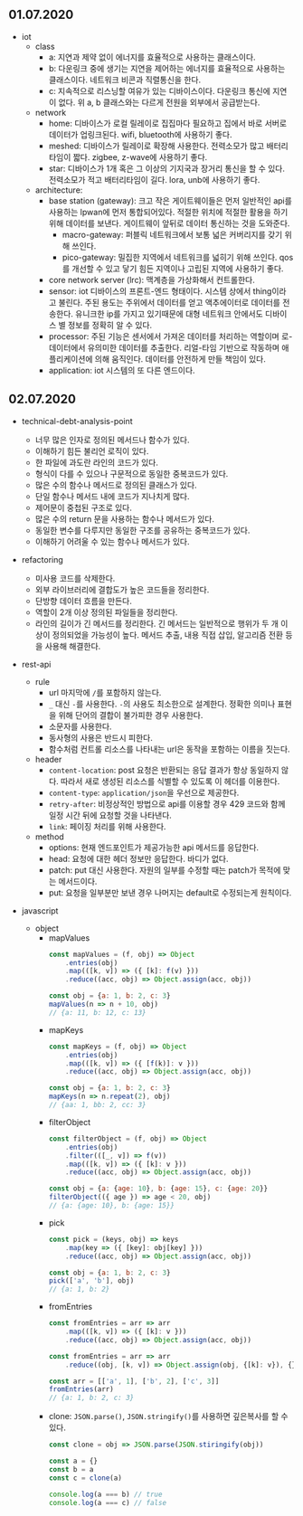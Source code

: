 ## 01.07.2020

- iot
	- class
		- a: 지연과 제약 없이 에너지를 효율적으로 사용하는 클래스이다. 
		- b: 다운링크 중에 생기는 지연을 제어하는 에너지를 효율적으로 사용하는 클래스이다. 네트워크 비콘과 직렬통신을 한다.
		- c: 지속적으로 리스닝할 여유가 있는 디바이스이다. 다운링크 통신에 지연이 없다. 위 a, b 클래스와는 다르게 전원을 외부에서 공급받는다.
	- network
		- home: 디바이스가 로컬 릴레이로 집집마다 필요하고 집에서 바로 서버로 데이터가 업링크된다. wifi, bluetooth에 사용하기 좋다. 
		- meshed: 디바이스가 릴레이로 확장해 사용한다. 전력소모가 많고 배터리타임이 짧다. zigbee, z-wave에 사용하기 좋다.
		- star: 디바이스가 1개 혹은 그 이상의 기지국과  장거리 통신을 할 수 있다. 전력소모가 적고 배터리타임이 길다. lora, unb에 사용하기 좋다.
	- architecture: 
		- base station (gateway): 크고 작은 게이트웨이들은 먼저 일반적인 api를 사용하는 lpwan에 먼저 통합되어있다. 적절한 위치에 적절한 활용을 하기 위해 데이터를 보낸다. 게이트웨이 앞뒤로 데이터 통신하는 것을 도와준다. 
			- macro-gateway: 퍼블릭 네트워크에서 보통 넓은 커버리지를 갖기 위해 쓰인다.
			- pico-gateway: 밀집한 지역에서 네트워크를 넓히기 위해 쓰인다. qos를 개선할 수 있고 닿기 힘든 지역이나 고립된 지역에 사용하기 좋다.
		- core network server (lrc): 맥계층을 가상화해서 컨트롤한다. 
		- sensor: iot 디바이스의 프론트-엔드 형태이다. 시스템 상에서 thing이라고 불린다. 주된 용도는 주위에서 데이터를 얻고 액추에이터로 데이터를 전송한다. 유니크한 ip를 가지고 있기때문에 대형 네트워크 안에서도 디바이스 별 정보를 정확히 알 수 있다. 
		- processor: 주된 기능은 센서에서 가져온 데이터를 처리하는 역할이며 로-데이터에서 유의미한 데이터를 추출한다. 리얼-타임 기반으로 작동하며 애플리케이션에 의해 움직인다. 데이터를 안전하게 만들 책임이 있다. 
		- application: iot 시스템의 또 다른 엔드이다. 

## 02.07.2020

- technical-debt-analysis-point
	- 너무 많은 인자로 정의된 메서드나 함수가 있다.
	- 이해하기 힘든 불리언 로직이 있다.
	- 한 파일에 과도란 라인의 코드가 있다.
	- 형식이 다를 수 있으나 구문적으로 동일한 중복코드가 있다.
	- 많은 수의 함수나 메서드로 정의된 클래스가 있다.
	- 단일 함수나 메서드 내에 코드가 지나치게 많다.
	- 제어문이 중첩된 구조로 있다.
	- 많은 수의 return 문을 사용하는 함수나 메서드가 있다.
	- 동일한 변수를 다루지만 동일한 구조를 공유하는 중복코드가 있다.
	- 이해하기 어려울 수 있는 함수나 메서드가 있다.

- refactoring
	- 미사용 코드를 삭제한다.
	- 외부 라이브러리에 결합도가 높은 코드들을 정리한다.
	- 단방향 데이터 흐름을 만든다. 
	- 역할이 2개 이상 정의된 파일들을 정리한다.
	- 라인의 길이가 긴 메서드를 정리한다. 긴 메서드는 일반적으로 행위가 두 개 이상이 정의되었을 가능성이 높다. 메서드 추출, 내용 직접 삽입, 알고리즘 전환 등을 사용해 해결한다.

- rest-api
	- rule
		- url 마지막에 `/`를 포함하지 않는다.
		- `_` 대신 `-`를 사용한다. `-`의 사용도 최소한으로 설계한다. 정확한 의미나 표현을 위해 단어의 결합이 불가피한 경우 사용한다.
		- 소문자를 사용한다.
		- 동사형의 사용은 반드시 피한다.
		- 함수처럼 컨트롤 리소스를 나타내는 url은 동작을 포함하는 이름을 짓는다.
	- header
		- `content-location`: post 요청은 반환되는 응답 결과가 항상 동일하지 않다. 따라서 새로 생성된 리소스를 식별할 수 있도록 이 헤더를 이용한다.
		- `content-type`: `application/json`을 우선으로 제공한다. 
		- `retry-after`: 비정상적인 방법으로 api를 이용할 경우 429 코드와 함께 일정 시간 뒤에 요청할 것을 나타낸다.
		- `link`: 페이징 처리를 위해 사용한다.
	- method
		- options: 현재 엔드포인트가 제공가능한 api 메서드를 응답한다.
		- head: 요청에 대한 헤더 정보만 응답한다. 바디가 없다.
		- patch: put 대신 사용한다. 자원의 일부를 수정할 때는 patch가 목적에 맞는 메서드이다.
		- put: 요청을 일부분만 보낸 경우 나머지는 default로 수정되는게 원칙이다.

- javascript
	- object
		- mapValues
			```js
			const mapValues = (f, obj) => Object
				.entries(obj)
				.map(([k, v]) => ({ [k]: f(v) }))
				.reduce((acc, obj) => Object.assign(acc, obj))

			const obj = {a: 1, b: 2, c: 3}
			mapValues(n => n + 10, obj)
			// {a: 11, b: 12, c: 13}
			```
		- mapKeys
			```js
			const mapKeys = (f, obj) => Object
				.entries(obj)
				.map(([k, v]) => ({ [f(k)]: v }))
				.reduce((acc, obj) => Object.assign(acc, obj))

			const obj = {a: 1, b: 2, c: 3}
			mapKeys(n => n.repeat(2), obj)
			// {aa: 1, bb: 2, cc: 3}
			```
		- filterObject
			```js
			const filterObject = (f, obj) => Object
				.entries(obj)
				.filter(([_, v]) => f(v))
				.map(([k, v]) => ({ [k]: v }))
				.reduce((acc, obj) => Object.assign(acc, obj))

			const obj = {a: {age: 10}, b: {age: 15}, c: {age: 20}}
			filterObject(({ age }) => age < 20, obj)
			// {a: {age: 10}, b: {age: 15}}
			```
		- pick
			```js
			const pick = (keys, obj) => keys
				.map(key => ({ [key]: obj[key] }))
				.reduce((acc, obj) => Object.assign(acc, obj))

			const obj = {a: 1, b: 2, c: 3}
			pick(['a', 'b'], obj)
			// {a: 1, b: 2}
			```
		- fromEntries
			```js
			const fromEntries = arr => arr
				.map(([k, v]) => ({ [k]: v }))
				.reduce((acc, obj) => Object.assign(acc, obj))
			
			const fromEntries = arr => arr
				.reduce((obj, [k, v]) => Object.assign(obj, {[k]: v}), {})

			const arr = [['a', 1], ['b', 2], ['c', 3]]
			fromEntries(arr)
			// {a: 1, b: 2, c: 3}
			```
		- clone: `JSON.parse()`, `JSON.stringify()`를 사용하면 깊은복사를 할 수 있다.
			```js
			const clone = obj => JSON.parse(JSON.stiringify(obj))

			const a = {}
			const b = a
			const c = clone(a)

			console.log(a === b) // true
			console.log(a === c) // false
			```